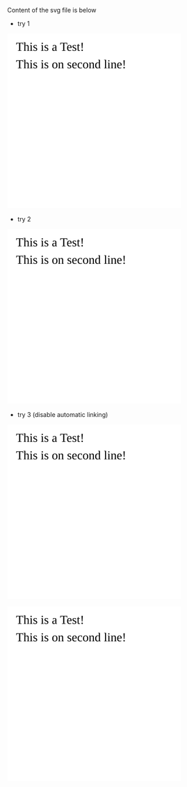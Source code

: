 Content of the svg file is below

*  try 1
<p><img src='test-svg.svg'></p>

* try 2

![](test-svg.svg)

* try 3 (disable automatic linking)

[![](test-svg.svg)](#)

<a href="#"> <img src="test-svg.svg" /> </a>

